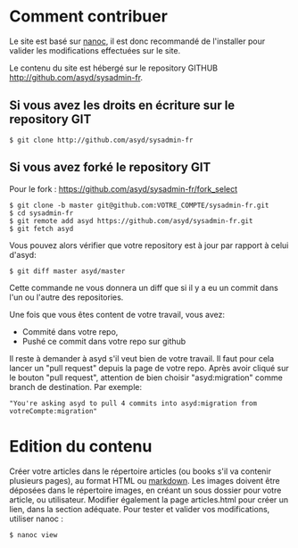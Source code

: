 Comment contribuer
==================

Le site est basé sur [nanoc](http://nanoc.stoneship.org/), il est donc recommandé de l'installer pour valider les modifications effectuées sur le site.

Le contenu du site est hébergé sur le repository GITHUB http://github.com/asyd/sysadmin-fr.

Si vous avez les droits en écriture sur le repository GIT
---

    $ git clone http://github.com/asyd/sysadmin-fr

Si vous avez forké le repository GIT
---

Pour le fork : https://github.com/asyd/sysadmin-fr/fork_select

    $ git clone -b master git@github.com:VOTRE_COMPTE/sysadmin-fr.git
    $ cd sysadmin-fr
    $ git remote add asyd https://github.com/asyd/sysadmin-fr.git
    $ git fetch asyd

Vous pouvez alors vérifier que votre repository est à jour par rapport à celui d'asyd:

    $ git diff master asyd/master

Cette commande ne vous donnera un diff que si il y a eu un commit dans l'un ou l'autre des repositories.
   
Une fois que vous êtes content de votre travail, vous avez:

- Commité dans votre repo,
- Pushé ce commit dans votre repo sur github

Il reste à demander à asyd s'il veut bien de votre travail. Il faut pour cela
lancer un "pull request" depuis la page de votre repo. Après avoir cliqué sur
le bouton "pull request", attention de bien choisir "asyd:migration" comme
branch de destination. Par exemple:

    "You're asking asyd to pull 4 commits into asyd:migration from votreCompte:migration"

Edition du contenu
==================

Créer votre articles dans le répertoire articles (ou books s'il va contenir plusieurs pages), au format HTML ou [markdown](http://daringfireball.net/projects/markdown/syntax#). Les images doivent être déposées dans le répertoire images, en créant un sous dossier pour votre article, ou utilisateur. Modifier également la page articles.html pour créer un lien, dans la section adéquate. Pour tester et valider vos modifications, utiliser nanoc :

    $ nanoc view
